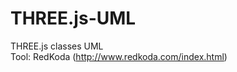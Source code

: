 THREE.js-UML
============

THREE.js classes UML
<br/> Tool: RedKoda (http://www.redkoda.com/index.html)
